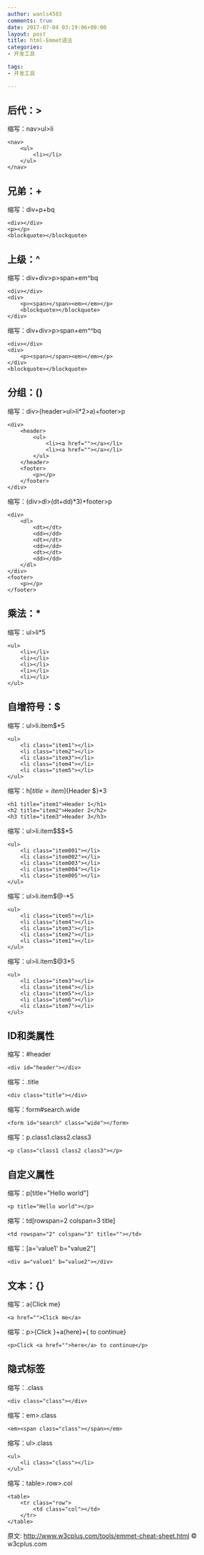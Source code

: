 ```yaml
---
author: wanls4583
comments: true
date: 2017-07-04 03:19:06+00:00
layout: post
title: html-Emmet语法
categories:
- 开发工具

tags:
- 开发工具

---
```


## 后代：>
缩写：nav>ul>li
```
<nav>
    <ul>
        <li></li>
    </ul>
</nav>
```
## 兄弟：+
缩写：div+p+bq
```
<div></div>
<p></p>
<blockquote></blockquote>
```
## 上级：^
缩写：div+div>p>span+em^bq
```
<div></div>
<div>
    <p><span></span><em></em></p>
    <blockquote></blockquote>
</div>
```
缩写：div+div>p>span+em^^bq
```
<div></div>
<div>
    <p><span></span><em></em></p>
</div>
<blockquote></blockquote>
```
## 分组：()
缩写：div>(header>ul>li*2>a)+footer>p
```
<div>
    <header>
        <ul>
            <li><a href=""></a></li>
            <li><a href=""></a></li>
        </ul>
    </header>
    <footer>
        <p></p>
    </footer>
</div>
```
缩写：(div>dl>(dt+dd)*3)+footer>p
```
<div>
    <dl>
        <dt></dt>
        <dd></dd>
        <dt></dt>
        <dd></dd>
        <dt></dt>
        <dd></dd>
    </dl>
</div>
<footer>
    <p></p>
</footer>
```
## 乘法：*
缩写：ul>li*5
```
<ul>
    <li></li>
    <li></li>
    <li></li>
    <li></li>
    <li></li>
</ul>
```
## 自增符号：$
缩写：ul>li.item$*5
```
<ul>
    <li class="item1"></li>
    <li class="item2"></li>
    <li class="item3"></li>
    <li class="item4"></li>
    <li class="item5"></li>
</ul>
```
缩写：h$[title=item$]{Header $}*3
```
<h1 title="item1">Header 1</h1>
<h2 title="item2">Header 2</h2>
<h3 title="item3">Header 3</h3>
```
缩写：ul>li.item$$$*5
```
<ul>
    <li class="item001"></li>
    <li class="item002"></li>
    <li class="item003"></li>
    <li class="item004"></li>
    <li class="item005"></li>
</ul>
```
缩写：ul>li.item$@-*5
```
<ul>
    <li class="item5"></li>
    <li class="item4"></li>
    <li class="item3"></li>
    <li class="item2"></li>
    <li class="item1"></li>
</ul>
```
缩写：ul>li.item$@3*5
```
<ul>
    <li class="item3"></li>
    <li class="item4"></li>
    <li class="item5"></li>
    <li class="item6"></li>
    <li class="item7"></li>
</ul>
```
## ID和类属性
缩写：#header
```
<div id="header"></div>
```
缩写：.title
```
<div class="title"></div>
```
缩写：form#search.wide
```
<form id="search" class="wide"></form>
```
缩写：p.class1.class2.class3
```
<p class="class1 class2 class3"></p>
```
## 自定义属性
缩写：p[title="Hello world"]
```
<p title="Hello world"></p>
```
缩写：td[rowspan=2 colspan=3 title]
```
<td rowspan="2" colspan="3" title=""></td>
```
缩写：[a='value1' b="value2"]
```
<div a="value1" b="value2"></div>
```
## 文本：{}
缩写：a{Click me}
```
<a href="">Click me</a>
```
缩写：p>{Click }+a{here}+{ to continue}
```
<p>Click <a href="">here</a> to continue</p>
```
## 隐式标签
缩写：.class
```
<div class="class"></div>
```
缩写：em>.class
```
<em><span class="class"></span></em>
```
缩写：ul>.class
```
<ul>
    <li class="class"></li>
</ul>
```
缩写：table>.row>.col
```
<table>
    <tr class="row">
        <td class="col"></td>
    </tr>
</table>
```

原文: <a href="http://www.w3cplus.com/tools/emmet-cheat-sheet.html © w3cplus.com">http://www.w3cplus.com/tools/emmet-cheat-sheet.html © w3cplus.com</a>

